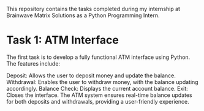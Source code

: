 This repository contains the tasks completed during my internship at Brainwave Matrix Solutions as a Python Programming Intern.

# Task 1: ATM Interface
The first task is to develop a fully functional ATM interface using Python. The features include:

Deposit: Allows the user to deposit money and update the balance.
Withdrawal: Enables the user to withdraw money, with the balance updating accordingly.
Balance Check: Displays the current account balance.
Exit: Closes the interface.
The ATM system ensures real-time balance updates for both deposits and withdrawals, providing a user-friendly experience.
